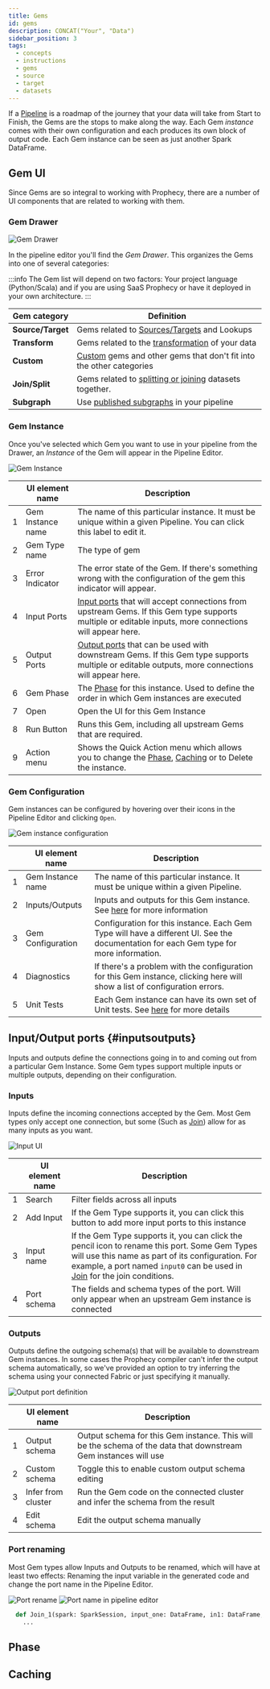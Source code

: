 ```yaml
---
title: Gems
id: gems
description: CONCAT("Your", "Data")
sidebar_position: 3
tags:
  - concepts
  - instructions
  - gems
  - source
  - target
  - datasets
---
```


If a [Pipeline](./pipelines.md) is a roadmap of the journey that your data will take from Start to Finish, the Gems are the stops to make along the way. Each Gem _instance_ comes with their own configuration and each produces its own block of output code. Each Gem instance can be seen as just another Spark DataFrame.

## Gem UI

Since Gems are so integral to working with Prophecy, there are a number of UI components that are related to working with them.

### Gem Drawer

![Gem Drawer](img/gems/drawer.png)

In the pipeline editor you'll find the _Gem Drawer_. This organizes the Gems into one of several categories:

:::info
The Gem list will depend on two factors: Your project language (Python/Scala) and if you are using SaaS Prophecy or have it deployed in your own architecture.
:::

| Gem category      | Definition                                                                                                        |
| ----------------- | ----------------------------------------------------------------------------------------------------------------- |
| **Source/Target** | Gems related to [Sources/Targets](../../low-code-spark/gems/source-target/source-target.md) and Lookups           |
| **Transform**     | Gems related to the [transformation](../../low-code-spark/gems/transform/transform.md) of your data               |
| **Custom**        | [Custom](../../low-code-spark/gems/custom/custom.md) gems and other gems that don't fit into the other categories |
| **Join/Split**    | Gems related to [splitting or joining](../../low-code-spark/gems/join-split/join-split.md) datasets together.     |
| **Subgraph**      | Use [published subgraphs](../../low-code-spark/gems/subgraph.md) in your pipeline                                 |

### Gem Instance

Once you've selected which Gem you want to use in your pipeline from the Drawer, an _Instance_ of the Gem will appear in the Pipeline Editor.

![Gem Instance](img/gems/instance.png)

|     | UI element name   | Description                                                                                                                                                                       |
| :-: | ----------------- | --------------------------------------------------------------------------------------------------------------------------------------------------------------------------------- |
|  1  | Gem Instance name | The name of this particular instance. It must be unique within a given Pipeline. You can click this label to edit it.                                                             |
|  2  | Gem Type name     | The type of gem                                                                                                                                                                   |
|  3  | Error Indicator   | The error state of the Gem. If there's something wrong with the configuration of the gem this indicator will appear.                                                              |
|  4  | Input Ports       | [Input ports](./gems.md#inputsoutputs) that will accept connections from upstream Gems. If this Gem type supports multiple or editable inputs, more connections will appear here. |
|  5  | Output Ports      | [Output ports](./gems.md#inputsoutputs) that can be used with downstream Gems. If this Gem type supports multiple or editable outputs, more connections will appear here.         |
|  6  | Gem Phase         | The [Phase](#phase) for this instance. Used to define the order in which Gem instances are executed                                                                               |
|  7  | Open              | Open the UI for this Gem Instance                                                                                                                                                 |
|  8  | Run Button        | Runs this Gem, including all upstream Gems that are required.                                                                                                                     |
|  9  | Action menu       | Shows the Quick Action menu which allows you to change the [Phase](#phase), [Caching](#caching) or to Delete the instance.                                                        |

### Gem Configuration

Gem instances can be configured by hovering over their icons in the Pipeline Editor and clicking `Open`.

![Gem instance configuration](img/gems/instance_open.png)

|     | UI element name   | Description                                                                                                                            |
| :-: | ----------------- | -------------------------------------------------------------------------------------------------------------------------------------- |
|  1  | Gem Instance name | The name of this particular instance. It must be unique within a given Pipeline.                                                       |
|  2  | Inputs/Outputs    | Inputs and outputs for this Gem instance. See [here](#inputsoutputs) for more information                                              |
|  3  | Gem Configuration | Configuration for this instance. Each Gem Type will have a different UI. See the documentation for each Gem type for more information. |
|  4  | Diagnostics       | If there's a problem with the configuration for this Gem instance, clicking here will show a list of configuration errors.             |
|  5  | Unit Tests        | Each Gem instance can have its own set of Unit tests. See [here](../../low-code-spark/tests.md) for more details                       |

## Input/Output ports {#inputsoutputs}

Inputs and outputs define the connections going in to and coming out from a particular Gem Instance. Some Gem types support multiple inputs or multiple outputs, depending on their configuration.

### Inputs

Inputs define the incoming connections accepted by the Gem. Most Gem types only accept one connection, but some (Such as [Join](../../low-code-spark/gems/join-split/join.md)) allow for as many inputs as you want.

![Input UI](img/gems/inputs.png)

|     | UI element name | Description                                                                                                                                                                                                                                                                     |
| :-: | --------------- | ------------------------------------------------------------------------------------------------------------------------------------------------------------------------------------------------------------------------------------------------------------------------------- |
|  1  | Search          | Filter fields across all inputs                                                                                                                                                                                                                                                 |
|  2  | Add Input       | If the Gem Type supports it, you can click this button to add more input ports to this instance                                                                                                                                                                                 |
|  3  | Input name      | If the Gem Type supports it, you can click the pencil icon to rename this port. Some Gem Types will use this name as part of its configuration. For example, a port named `input0` can be used in [Join](../../low-code-spark/gems/join-split/join.md) for the join conditions. |
|  4  | Port schema     | The fields and schema types of the port. Will only appear when an upstream Gem instance is connected                                                                                                                                                                            |

### Outputs

Outputs define the outgoing schema(s) that will be available to downstream Gem instances. In some cases the Prophecy compiler can't infer the output schema automatically, so we've provided an option to try inferring the schema using your connected Fabric or just specifying it manually.

![Output port definition](img/gems/outputs.png)

|     | UI element name    | Description                                                                                                     |
| :-: | ------------------ | --------------------------------------------------------------------------------------------------------------- |
|  1  | Output schema      | Output schema for this Gem instance. This will be the schema of the data that downstream Gem instances will use |
|  2  | Custom schema      | Toggle this to enable custom output schema editing                                                              |
|  3  | Infer from cluster | Run the Gem code on the connected cluster and infer the schema from the result                                  |
|  4  | Edit schema        | Edit the output schema manually                                                                                 |

### Port renaming

Most Gem types allow Inputs and Outputs to be renamed, which will have at least two effects: Renaming the input variable in the generated code and change the port name in the Pipeline Editor.

![Port rename](img/gems/input_rename_port.png)
![Port name in pipeline editor](img/gems/input_rename.png)

```python
  def Join_1(spark: SparkSession, input_one: DataFrame, in1: DataFrame, ) -> DataFrame:
    ...
```

## Phase

## Caching
